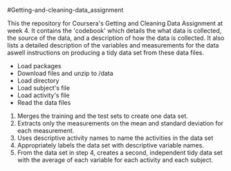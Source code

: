 #Getting-and-cleaning-data_assignment


This the repository for Coursera's Getting and Cleaning Data Assignment at week 4. It contains the 'codebook' which details the what data is collected, the source of the data, and a description of how the data is collected. It also lists a detailed description of the variables and measurements for the data aswell instructions on producing a tidy data set from these data files.

- Load packages
- Download files and unzip to /data
- Load directory
- Load subject's file
- Load activity's file
- Read the data files

1. Merges the training and the test sets to create one data set.
2. Extracts only the measurements on the mean and standard deviation for each measurement.
3. Uses descriptive activity names to name the activities in the data set
4. Appropriately labels the data set with descriptive variable names.
5. From the data set in step 4, creates a second, independent tidy data set with the average of each variable for each activity and each subject.



